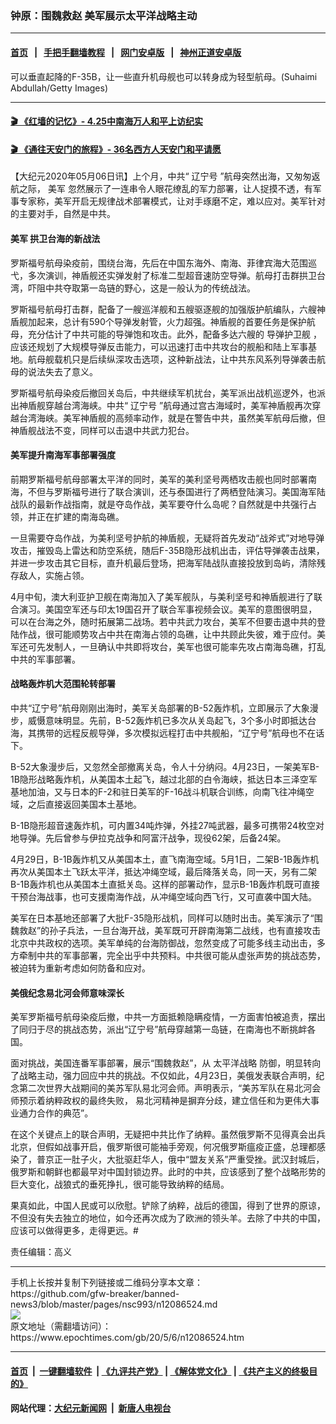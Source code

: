 ### 钟原：围魏救赵 美军展示太平洋战略主动
------------------------

#### [首页](https://github.com/gfw-breaker/banned-news3/blob/master/README.md) &nbsp;&nbsp;|&nbsp;&nbsp; [手把手翻墙教程](https://github.com/gfw-breaker/guides/wiki) &nbsp;&nbsp;|&nbsp;&nbsp; [网门安卓版](https://github.com/oGate2/oGate) &nbsp;&nbsp;|&nbsp;&nbsp; [神州正道安卓版](https://github.com/SzzdOgate/update) 



<div><img alt="" class="attachment-djy_600_400 size-djy_600_400 wp-post-image" src="https://i.epochtimes.com/assets/uploads/2020/04/Tu3_F-35B_GettyImages-1199585049-600x400.jpg"/>
<div class="caption">
 可以垂直起降的F-35B，让一些直升机母舰也可以转身成为轻型航母。(Suhaimi Abdullah/Getty Images)
</div></div><hr/>

#### [ 🎬  《红墙的记忆》- 4.25中南海万人和平上访纪实](http://141.164.39.94:10000/videos/legend/425.html)

 #### [ 🎬  《通往天安门的旅程》- 36名西方人天安门和平请愿 ](http://141.164.39.94:10000/videos/legend/JTT.html)

<div><p>
 【大纪元2020年05月06日讯】上个月，中共“
 <ok href="https://www.epochtimes.com/gb/tag/%E8%BE%BD%E5%AE%81%E5%8F%B7.html">
  辽宁号
 </ok>
 ”航母突然出海，又匆匆返航之际，
 <ok href="https://www.epochtimes.com/gb/tag/%E7%BE%8E%E5%86%9B.html">
  美军
 </ok>
 忽然展示了一连串令人眼花缭乱的军力部署，让人捉摸不透，有军事专家称，美军开启无规律战术部署模式，让对手琢磨不定，难以应对。美军针对的主要对手，自然是中共。
</p>
<h4>
 <ok href="https://www.epochtimes.com/gb/tag/%E7%BE%8E%E5%86%9B.html">
  美军
 </ok>
 拱卫台海的新战法
</h4>
<p>
 罗斯福号航母染疫前，围绕台海，先后在中国东海外、南海、菲律宾海大范围巡弋，多次演训，神盾舰还实弹发射了标准二型超音速防空导弹。航母打击群拱卫台湾，吓阻中共夺取第一岛链的野心，这是一般认为的传统战法。
</p>
<p>
 罗斯福号航母打击群，配备了一艘巡洋舰和五艘驱逐舰的加强版护航编队，六艘神盾舰加起来，总计有590个导弹发射管，火力超强。神盾舰的首要任务是保护航母，充分估计了中共可能的导弹饱和攻击。此外，配备多达六艘的
 <ok href="https://www.epochtimes.com/gb/tag/%E5%AF%BC%E5%BC%B9%E6%8A%A4%E5%8D%AB%E8%88%B0.html">
  导弹护卫舰
 </ok>
 ，应该还规划了大规模导弹反击能力，可以迅速打击中共攻台的舰船和陆上军事基地。航母舰载机只是后续纵深攻击选项，这种新战法，让中共东风系列导弹袭击航母的说法失去了意义。
</p>
<p>
 罗斯福号航母染疫后撤回关岛后，中共继续军机扰台，美军派出战机巡逻外，也派出神盾舰穿越台湾海峡。中共“
 <ok href="https://www.epochtimes.com/gb/tag/%E8%BE%BD%E5%AE%81%E5%8F%B7.html">
  辽宁号
 </ok>
 ”航母通过宫古海域时，美军神盾舰再次穿越台湾海峡。美军神盾舰的高频率动作，就是在警告中共，虽然美军航母后撤，但神盾舰战法不变，同样可以击退中共武力犯台。
</p>
<h4>
 美军提升南海军事部署强度
</h4>
<p>
 前期罗斯福号航母部署太平洋的同时，美军的美利坚号两栖攻击舰也同时部署南海，不但与罗斯福号进行了联合演训，还与泰国进行了两栖登陆演习。美国海军陆战队的最新作战指南，就是夺岛作战，美军要夺什么岛呢？自然就是中共强行占领，并正在扩建的南海岛礁。
</p>
<p>
 一旦需要夺岛作战，为美利坚号护航的神盾舰，无疑将首先发动“战斧式”对地导弹攻击，摧毁岛上雷达和防空系统，随后F-35B隐形战机出击，评估导弹袭击战果，并进一步攻击其它目标，直升机最后登场，把海军陆战队直接投放到岛屿，清除残存敌人，实施占领。
</p>
<p>
 4月中旬，澳大利亚护卫舰在南海加入了美军舰队，与美利坚号和神盾舰进行了联合演习。美国空军还与印太19国召开了联合军事视频会议。美军的意图很明显，可以在台海之外，随时拓展第二战场。若中共武力攻台，美军不但要击退中共的登陆作战，很可能顺势攻占中共在南海占领的岛礁，让中共顾此失彼，难于应付。美军还可先发制人，一旦确认中共即将攻台，美军也很可能率先攻占南海岛礁，打乱中共的军事部署。
</p>
<h4>
 战略轰炸机大范围轮转部署
</h4>
<p>
 中共“辽宁号”航母刚刚出海时，美军关岛部署的B-52轰炸机，立即展示了大象漫步，威慑意味明显。先前，B-52轰炸机已多次从关岛起飞，3个多小时即抵达台海，其携带的远程反舰导弹，多次模拟远程打击中共舰船，“辽宁号”航母也不在话下。
</p>
<p>
 B-52大象漫步后，又忽然全部撤离关岛，令人十分纳闷。4月23日，一架美军B-1B隐形战略轰炸机，从美国本土起飞，越过北部的白令海峡，抵达日本三泽空军基地加油，又与日本的F-2和驻日美军的F-16战斗机联合训练，向南飞往冲绳空域，之后直接返回美国本土基地。
</p>
<p>
 B-1B隐形超音速轰炸机，可内置34吨炸弹，外挂27吨武器，最多可携带24枚空对地导弹。先后曾参与伊拉克战争和阿富汗战争，现役62架，后备24架。
</p>
<p>
 4月29日，B-1B轰炸机又从美国本土，直飞南海空域。5月1日，二架B-1B轰炸机再次从美国本土飞跃太平洋，抵达冲绳空域，最后降落关岛，同一天，另有二架B-1B轰炸机也从美国本土直抵关岛。这样的部署动作，显示B-1B轰炸机既可直接干预台海战事，也可支援南海作战，从冲绳空域向西飞行，又可直袭中国大陆。
</p>
<p>
 美军在日本基地还部署了大批F-35隐形战机，同样可以随时出击。美军演示了“围魏救赵”的孙子兵法，一旦台海开战，美军既可开辟南海第二战线，也有直接攻击北京中共政权的选项。美军单纯的台海防御战，忽然变成了可能多线主动出击，多方牵制中共的军事部署，完全出乎中共预料。中共很可能从虚张声势的挑战态势，被迫转为重新考虑如何防备和应对。
</p>
<h4>
 美俄纪念易北河会师意味深长
</h4>
<p>
 美军罗斯福号航母染疫后撤，中共一方面抵赖隐瞒疫情，一方面害怕被追责，摆出了同归于尽的挑战态势，派出“辽宁号”航母穿越第一岛链，在南海也不断挑衅各国。
</p>
<p>
 面对挑战，美国连番军事部署，展示“围魏救赵”，从
 <ok href="https://www.epochtimes.com/gb/tag/%E5%A4%AA%E5%B9%B3%E6%B4%8B%E6%88%98%E7%95%A5.html">
  太平洋战略
 </ok>
 防御，明显转向了战略主动，强力回应中共的挑战。不仅如此，4月23日，美俄发表联合声明，纪念第二次世界大战期间的美苏军队易北河会师。声明表示，“美苏军队在易北河会师预示着纳粹政权的最终失败， 易北河精神是摒弃分歧，建立信任和为更伟大事业通力合作的典范”。
</p>
<p>
 在这个关键点上的联合声明，无疑把中共比作了纳粹。虽然俄罗斯不见得真会出兵北京，但假如战事开启，俄罗斯很可能袖手旁观，何况俄罗斯瘟疫正盛，总理都感染了，普京正一肚子火，大批驱赶华人，俄中“盟友关系”严重受挫。武汉封城后，俄罗斯和朝鲜也都最早对中国封锁边界。此时的中共，应该感到了整个战略形势的巨大变化，战狼式的垂死挣扎，很可能导致纳粹的结局。
</p>
<p>
 果真如此，中国人民或可以欣慰。铲除了纳粹，战后的德国，得到了世界的原谅，不但没有失去独立的地位，如今还再次成为了欧洲的领头羊。去除了中共的中国，应该可以做得更多，走得更远。#
</p>
<p>
 责任编辑：高义
</p>
</div>
<hr/>
手机上长按并复制下列链接或二维码分享本文章：<br/>
https://github.com/gfw-breaker/banned-news3/blob/master/pages/nsc993/n12086524.md <br/>
<a href='https://github.com/gfw-breaker/banned-news3/blob/master/pages/nsc993/n12086524.md'><img src='https://github.com/gfw-breaker/banned-news3/blob/master/pages/nsc993/n12086524.md.png'/></a> <br/>
原文地址（需翻墙访问）：https://www.epochtimes.com/gb/20/5/6/n12086524.htm


------------------------
#### [首页](https://github.com/gfw-breaker/banned-news3/blob/master/README.md) &nbsp;|&nbsp; [一键翻墙软件](https://github.com/gfw-breaker/nogfw/blob/master/README.md) &nbsp;| [《九评共产党》](https://github.com/gfw-breaker/9ping.md/blob/master/README.md#九评之一评共产党是什么) | [《解体党文化》](https://github.com/gfw-breaker/jtdwh.md/blob/master/README.md) | [《共产主义的终极目的》](https://github.com/gfw-breaker/gczydzjmd.md/blob/master/README.md)

#### 网站代理：[大纪元新闻网](http://167.172.10.89:10080/gb/) &nbsp;|&nbsp; [新唐人电视台](http://167.172.10.89:8808/gb/)


<img src='http://gfw-breaker.win/banned-news3/pages/nsc993/n12086524.md' width='0px' height='0px'/>